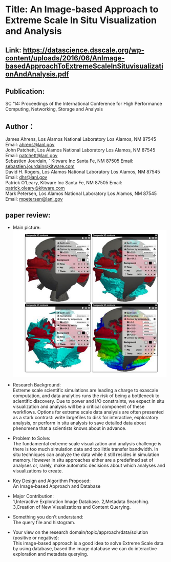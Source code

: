 # Title: An Image-based Approach to Extreme Scale In Situ Visualization and Analysis
## Link: https://datascience.dsscale.org/wp-content/uploads/2016/06/AnImage-basedApproachToExtremeScaleInSituvisualizationAndAnalysis.pdf
## Publication:  
SC '14: Proceedings of the International Conference for High Performance Computing, Networking, Storage and Analysis
## Author：
James Ahrens,
Los Alamos National Laboratory
Los Alamos, NM 87545
Email: ahrens@lanl.gov  
John Patchett,
Los Alamos National Laboratory
Los Alamos, NM 87545
Email: patchett@lanl.gov  
Sebastien Jourdain, ´
Kitware Inc
Santa Fe, NM 87505
Email: sebastien.jourdain@kitware.com  
David H. Rogers,
Los Alamos National Laboratory
Los Alamos, NM 87545
Email: dhr@lanl.gov  
Patrick O’Leary,
Kitware Inc
Santa Fe, NM 87505
Email: patrick.oleary@kitware.com  
Mark Petersen,
Los Alamos National Laboratory
Los Alamos, NM 87545
Email: mpetersen@lanl.gov
## paper review:
* Main picture:  
![](https://github.com/guansLab/PaperReading/blob/master/Zhengyong_Ren/Screenshot%20from%202019-10-29%2010-52-31.png)
* Research Background:  
Extreme scale scientific simulations are leading a charge to exascale computation, and data analytics runs the risk
of being a bottleneck to scientific discovery. Due to power and I/O constraints, we expect in situ visualization and analysis will be a critical component of these workflows.
Options for extreme scale data analysis are often presented as a stark contrast: 
write largefiles to disk for interactive, exploratory analysis, or perform in situ
analysis to save detailed data about phenomena that a scientists
knows about in advance. 

* Problem to Solve:  
The fundamental extreme scale visualization and analysis challenge is there is too much simulation data and too little transfer bandwidth. In situ techniques can analyze the data while it still resides in simulation memory.However in situ approaches either are a predefined set of analyses or, rarely, make automatic decisions about which analyses and visualizations to create.

* Key Design and Algorithm Proposed:  
 An Image-based Approach and Database

* Major Contribution:  
1,Interactive Exploration Image Database.
2,Metadata Searching.
3,Creation of New Visualizations and Content Querying.

* Something you don’t understand:  
The query file and histogram.
* Your view on the research domain/topic/approach/data/solution (positive or negative):  
This image-based approach is a good idea to solve Extreme Scale data by using database, based the image database we can do
interactive exploration and metadata querying.
